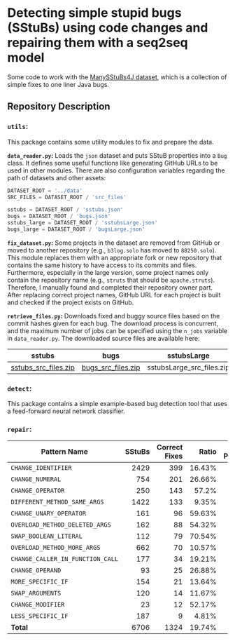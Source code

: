 # Detecting simple stupid bugs (SStuBs) using code changes and repairing them with a seq2seq model

Some code to work with the [ManySStuBs4J dataset](https://doi.org/10.5281/zenodo.3653444), which is a collection of simple fixes to one liner Java bugs.

## Repository Description

### `utils`:

This package contains some utility modules to fix and prepare the data.

**`data_reader.py`:**
Loads the `json` dataset and puts SStuB properties into a `Bug` class. It defines some useful functions like generating GitHub URLs to be used in other modules. There are also configuration variables regarding the path of datasets and other assets:

```python
DATASET_ROOT = '../data'
SRC_FILES = DATASET_ROOT / 'src_files'

sstubs = DATASET_ROOT / 'sstubs.json'
bugs = DATASET_ROOT / 'bugs.json'
sstubs_large = DATASET_ROOT / 'sstubsLarge.json'
bugs_large = DATASET_ROOT / 'bugsLarge.json'
```

**`fix_dataset.py`:**
Some projects in the dataset are removed from GitHub or moved to another repository (e.g., `b3log.solo` has moved to `88250.solo`). This module replaces them with an appropriate fork or new repository that contains the same history to have access to its commits and files. Furthermore, especially in the large version, some project names only contain the repository name (e.g., `struts` that should be `apache.struts`). Therefore, I manually found and completed their repository owner part. After replacing correct project names, GitHub URL for each project is built and checked if the project exists on GitHub.


**`retrieve_files.py`:**
Downloads fixed and buggy source files based on the commit hashes given for each bug. The download process is concurrent, and the maximum number of jobs can be specified using the `n_jobs` variable in `data_reader.py`.
The downloaded source files are available here:

| sstubs | bugs | sstubsLarge | bugsLarge |
|--------|------|-------------|-----------|
| [sstubs_src_files.zip](https://www.mediafire.com/file/ry8zs6u14bdl4dp/sstubs_src_files.zip/file) | [bugs_src_files.zip](https://www.mediafire.com/file/8933v6lyig3zhb7/bugs_src_files.zip/file) | sstubsLarge_src_files.zip | bugsLarge_src_files.zip |


### `detect`:

This package contains a simple example-based bug detection tool that uses a feed-forward neural network classifier.


### `repair`:

| Pattern Name                   	| SStuBs 	| Correct Fixes 	| Ratio  	| Avg. Patches 	 |
|--------------------------------	|-------:	|--------------:	|--------:  |--------------: |
| `CHANGE_IDENTIFIER`              	|   2429 	|           399 	| 16.43% 	| 38.96        	 |
| `CHANGE_NUMERAL`                 	|    754 	|           201 	| 26.66% 	| 37.84        	 |
| `CHANGE_OPERATOR`                	|    250 	|           143 	| 57.2%  	| 43.39        	 |
| `DIFFERENT_METHOD_SAME_ARGS`     	|   1422 	|           133 	| 9.35%  	| 38.70        	 |
| `CHANGE_UNARY_OPERATOR`          	|    161 	|            96 	| 59.63% 	| 39.47        	 |
| `OVERLOAD_METHOD_DELETED_ARGS`   	|    162 	|            88 	| 54.32% 	| 40.31        	 |
| `SWAP_BOOLEAN_LITERAL`           	|    112 	|            79 	| 70.54% 	| 41.86        	 |
| `OVERLOAD_METHOD_MORE_ARGS`      	|    662 	|            70 	| 10.57% 	| 38.29        	 |
| `CHANGE_CALLER_IN_FUNCTION_CALL` 	|    177 	|            34 	| 19.21% 	| 41.31        	 |
| `CHANGE_OPERAND`                 	|     93 	|            25 	| 26.88% 	| 41.01        	 |
| `MORE_SPECIFIC_IF`               	|    154 	|            21 	| 13.64% 	| 39.08        	 |
| `SWAP_ARGUMENTS`                 	|    120 	|            14 	| 11.67% 	| 36.40        	 |
| `CHANGE_MODIFIER`                	|     23 	|            12 	| 52.17% 	| 37.39        	 |
| `LESS_SPECIFIC_IF`               	|    187 	|             9 	| 4.81%  	| 39.53        	 |
| **Total**                         |   6706 	|          1324 	| 19.74% 	| 39.03        	 |

